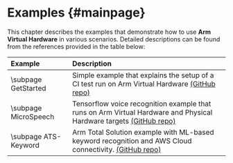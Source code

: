 # Examples {#mainpage}

This chapter describes the examples that demonstrate how to use **Arm Virtual Hardware** in various scenarios. Detailed descriptions can be found from the references provided in the table below:

Example               | Description
:---------------------|:----------------
\subpage GetStarted   | Simple example that explains the setup of a CI test run on Arm Virtual Hardware [(GitHub repo)](https://github.com/arm-software/VHT-GetStarted)
\subpage MicroSpeech  | Tensorflow voice recognition example that runs on Arm Virtual Hardware and Physical Hardware targets [(GitHub repo)](https://github.com/arm-software/VHT-TFLmicrospeech)
\subpage ATS-Keyword  | Arm Total Solution example with ML-based keyword recognition and AWS Cloud connectivity. [(GitHub repo)](https://github.com/arm-software/ATS-Keyword)

